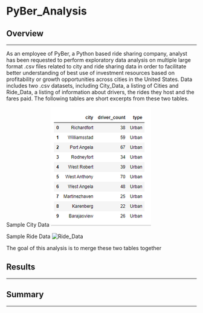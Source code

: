 # PyBer_Analysis

## Overview
---
As an employee of PyBer, a Python based ride sharing company, analyst has been requested to perform exploratory data analysis on multiple large format .csv files related to city and ride sharing data in order to facilitate better understanding of best use of investment resources based on profitability or growth opportunities across cities in the United States.  Data includes two .csv datasets, including City_Data, a listing of Cities and Ride_Data, a listing of information about drivers, the rides they host and the fares paid.  The following tables are short excerpts from these two tables.

Sample City Data
![City_Data](analysis/City_Data_Sample.png) 

Sample Ride Data
![Ride_Data](analysis/Rity_Data_Sample.png)

The goal of this analysis is to merge these two tables together

## Results
---

## Summary
---
